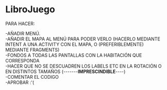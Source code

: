 # LibroJuego

PARA HACER:

-AÑADIR MENÚ.<br />
-AÑADIR EL MAPA AL MENÚ PARA PODER VERLO
  (HACERLO MEDIANTE INTENT A UNA ACTIVITY CON EL MAPA, O (PREFERIBLEMENTE) MEDIANTE FRAGMENTS)<br />
-FONDOS A TODAS LAS PANTALLAS CON LA HABITACIÓN QUE CORRESPONDA<br />
-HACER QUE NO SE DESCUADREN LOS LABELS ETC EN LA ROTACIÓN O EN DISTINTOS TAMAÑOS (-------<b>IMPRESCINDIBLE</b>----)<br />
-COMENTAR EL CODIGO<br />
-APROBAR :'(
